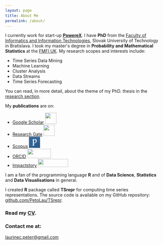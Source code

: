 ```yaml
---
layout: page
title: About Me
permalink: /about/
---
```


I currently work for start-up [**PowereX**](https://powerex.io/). I have **PhD** from the [Faculty of Informatics and Information Technologies](http://www.fiit.stuba.sk/en.html?page_id=749), Slovak University of Technology in Bratislava. I took my master's degree in **Probability and Mathematical Statistics** at the [FMFI UK](http://fmph.uniba.sk/en/). My research scopes and interests include:

 * Time Series Data Mining
 * Machine Learning
 * Cluster Analysis
 * Data Streams
 * Time Series Forecasting
 
You can read, in more detail, about the theme of my PhD. thesis in the [research section](https://petolau.github.io/research/).

My **publications** are on:

 * [Google Scholar](https://scholar.google.sk/citations?user=1fEwHTkAAAAJ&hl=en)  <a target="_blank" href="https://scholar.google.sk/citations?user=1fEwHTkAAAAJ&hl=en"><img class="avatar" src="/images/avatars/avatarscholar.png" width="37" height="36"/></a>
 * [Research Gate](https://www.researchgate.net/profile/Peter_Laurinec)  <a target="_blank" href="https://www.researchgate.net/profile/Peter_Laurinec"><img class="avatar" src="/images/avatars/avatarRG.png" width="36" height="36" border="0"/></a>
 * [Scopus](https://publons.com/researcher/2194566/peter-laurinec/)  <a target="_blank" href="https://publons.com/researcher/2194566/peter-laurinec/"><img class="avatar" src="/images/avatars/avatarpublons.png" width="36" height="36" border="0"/></a>
 * [ORCID](http://orcid.org/0000-0002-3501-8783)  <a target="_blank" href="http://orcid.org/0000-0002-3501-8783"><img class="avatar" src="/images/avatars/avatarorcid.png" width="76" height="30" border="0"/></a>
 * [Impactstory](https://impactstory.org/u/0000-0002-3501-8783/publications)  <a target="_blank" href="https://impactstory.org/u/0000-0002-3501-8783/publications"><img class="avatar" src="/images/avatars/avatarimpact.png" width="98" height="26" border="0"/></a>

I am a fan of the programming language **R** and of **Data Science**, **Statistics** and **Data Visualisations** in general.

I created **R** package called **TSrepr** for computing time series representations. The source code is available on my GitHub repository: [github.com/PetoLau/TSrepr](https://github.com/PetoLau/TSrepr).

### Read my [**CV**](/images/CV_laurinec.pdf).

### Contact me at:

[laurinec.peter@gmail.com](mailto:laurinec.peter@gmail.com)